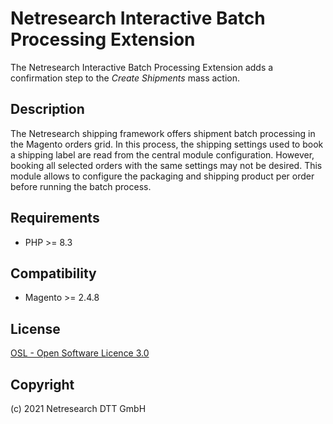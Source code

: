 Netresearch Interactive Batch Processing Extension
==================================================

The Netresearch Interactive Batch Processing Extension adds a confirmation step
to the _Create Shipments_ mass action.

Description
-----------

The Netresearch shipping framework offers shipment batch processing in the
Magento orders grid. In this process, the shipping settings used to book a
shipping label are read from the central module configuration. However, booking
all selected orders with the same settings may not be desired. This module
allows to configure the packaging and shipping product per order before running
the batch process.

Requirements
------------

* PHP >= 8.3

Compatibility
-------------

* Magento >= 2.4.8

License
-------

[OSL - Open Software Licence 3.0](http://opensource.org/licenses/osl-3.0.php)

Copyright
---------

(c) 2021 Netresearch DTT GmbH
